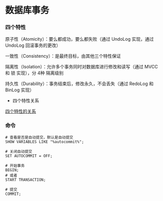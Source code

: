 # 数据库事务


### 四个特性

原子性（Atomicity）：要么都成功，要么都失败（通过 UndoLog 实现，通过 UndoLog 回滚事务的更改）

一致性（Consistency）：是最终目标，由其他三个特性保证

隔离性（Isolation）：允许多个事务同时对数据库进行修改和读写（通过 MVCC 和 锁 实现），分 4种 隔离级别

持久性（Durability）：事务结束后，修改永久，不会丢失（通过 RedoLog 和 BinLog 实现）


* 四个特性关系

[四个特性的关系](032_四个特性关系.png)


### 命令

```mysql
# 查看是否是自动提交，默认是自动提交
SHOW VARIABLES LIKE "%autocommit%";

# 关闭自动提交
SET AUTOCOMMIT = OFF;

# 开始事务
BEGIN;
# 或者
START TRANSACTION;

# 提交
COMMIT;
```
